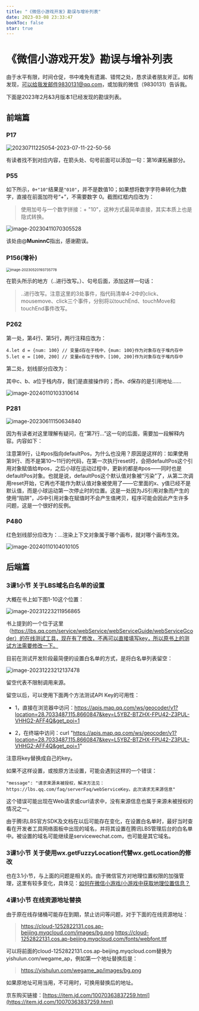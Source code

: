 ```yaml
---
title: "《微信小游戏开发》勘误与增补列表"
date: 2023-03-08 23:33:47
bookToc: false
star: true
---
```

# 《微信小游戏开发》勘误与增补列表

由于水平有限，时间仓促，书中难免有遗漏、错愕之处，恳求读者朋友斧正。如有发现，可以给我发邮件9830131@qq.com，或加我的微信（9830131）告诉我。

下面是2023年2月&3月版本1已经发现的勘误列表。

## 前端篇

### P17

![20230711225054-2023-07-11-22-50-56](https://cdn.jsdelivr.net/gh/rixingyike/images@master/202320230711225054-2023-07-11-22-50-56.png)

有读者找不到对应内容，在箭头处、句号前面可以添加一句：第16课拓展部分。

### P55

如下所示，`0+"10"`结果是`"010"`，并不是数值10；如果想将数字字符串转化为数字，直接在前面加符号“+”，不需要数字 0。截图红框内应改为：

> 使用加号与一个数字拼接：+ "10"，这种方式最简单直接，其实本质上也是隐式转换。

![image-20230411070305528](./assets/image-20230411070305528.png)

该处由@**MuninnC**指出，感谢勘误。

### P156(增补)

<img src="./assets/image-20230520193735778.png" alt="image-20230520193735778" style="zoom: 67%;" />

在箭头所示的地方（..进行改写。）、句号后面，添加这样一句话：

> ..进行改写。注意这里的3处事件，指代码清单4-2中的click、mousemove、click三个事件，分别将以touchEnd、touchMove和touchEnd事件改写。

### P262

第一处，第4行、第5行，两行注释应改为：

```
4.let d = {num: 100} // 变量d存在于栈中，{mum: 100}作为对象存在于堆内存中
5.let e = [100, 200] // 变量e存在于栈中，[100, 200]作为对象存在于堆内存中
```

第二处，划线部分应改为：

其中c、b、a位于栈内存，我们是直接操作的；而e、d保存的是引用地址......

![image-20240110103310614](./assets/image-20240110103310614.png)

### P281

![image-20230611150634840](./assets/image-20230611150634840.png)

因为有读者对这里理解有疑问，在“第7行...”这一句的后面，需要加一段解释内容。内容如下：

注意第9行，让#pos指向defaultPos，为什么也没用？原因是这样的：如果使用第9行、而不是第10～11行的代码，在第一次执行reset时，会把defaultPos这个引用对象赋值给#pos，之后小球在运动过程中，更新的都是#pos——同时也是defaultPos对象。也就是说，defaultPos这个默认值对象被“污染”了，从第二次调用reset开始，它再也不能作为默认值对象被使用了——它里面的x、y值已经不是默认值，而是小球运动第一次停止时的位置。这是一处因为JS引用对象而产生的使用“陷阱”，JS中引用对象在赋值时不会产生值拷贝，程序可能会因此产生许多问题，这是一个很好的反例。

### P480

红色划线部分应改为：...渲染上下文对象属于哪个画布，就对哪个画布生效。

![image-20240110104010105](./assets/image-20240110104010105.png)

## 后端篇

### 3课1小节 关于LBS域名白名单的设置

大概在书上如下图1-10这个位置：

![image-20231223211956865](./assets/image-20231223211956865.png)

书上提到的一个位于这里（https://lbs.qq.com/service/webService/webServiceGuide/webServiceGcoder）的在线测试工具，现在有了修改，不再可以直接填写key，所以原书上的测试方法需要修改一下。

目前在测试开发阶段最简便的设置白名单的方式，是将白名单列表留空：

![image-20231223212137478](./assets/image-20231223212137478.png)

留空代表不限制调用来源。

留空以后，可以使用下面两个方法测试API Key的可用性：

- 1，直接在浏览器中访问：https://apis.map.qq.com/ws/geocoder/v1?location=28.7033487,115.8660847&key=L5YBZ-BTZHX-FPU42-Z3PUL-VHHG2-AFF4Q&get_poi=1

- 2，在终端中访问：curl "https://apis.map.qq.com/ws/geocoder/v1?location=28.7033487,115.8660847&key=L5YBZ-BTZHX-FPU42-Z3PUL-VHHG2-AFF4Q&get_poi=1"

注意将key替换成自己的key。

如果不这样设置，或按原方法设置，可能会遇到这样的一个错误：

```
"message": "请求来源未被授权，解决方法见：https://lbs.qq.com/faq/serverFaq/webServiceKey。此次请求无来源信息"
```

这个错误可能出现在Web请求或curl请求中，没有来源信息也属于来源未被授权的情况之一。

由于腾讯LBS官方SDK及文档在以后可能存在变化，在设置白名单时，最好当时查看在开发者工具网络面板中出现的域名，并将其设置在腾讯LBS管理后台的白名单中。被设置的域名可能继续是servicewechat.com，也可能是其它域名。

### 3课1小节 关于使用wx.getFuzzyLocation代替wx.getLocation的修改

也在3.1小节，与上面的问题是相关的。由于微信官方对地理位置权限的加强管理，这里有较多变化，具体见：[如何在微信小游戏/小游戏中获取地理位置信息？](https://yishulun.com/posts/2023/52.html)



### 4课1小节 在线资源地址替换

由于原在线存储桶可能存在到期，禁止访问等问题，对于下面的在线资源地址：

> https://cloud-1252822131.cos.ap-beijing.myqcloud.com/images/bg.png
> https://cloud-1252822131.cos.ap-beijing.myqcloud.com/fonts/webfont.ttf

可以将前面的cloud-1252822131.cos.ap-beijing.myqcloud.com替换为yishulun.com/wegame_ap，例如第一个地址替换后是：

> https://yishulun.com/wegame_ap/images/bg.png

如果原地址可用当用，不可用时，可换用替换后的地址。



京东购买链接：[https://item.jd.com/10070363837259.html](https://item.jd.com/10070363837259.html)
